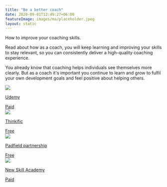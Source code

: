 ```yaml
---
title: "Be a better coach"
date: 2020-09-01T12:49:27+06:00
featureImage: images/ma/placeholder.jpeg
layout: static
---
```


How to improve your coaching skills.

Read about how as a coach, you will keep learning and improving your skills to stay relevant, so you can consistently deliver a high-quality coaching experience.

You already know that coaching helps individuals see themselves more clearly. But as a coach it's important you continue to learn and grow to fulfil your own development goals and feel positive about helping others.

<a class="ma-link" href="https://click.linksynergy.com/deeplink?id=L8N3em0sP4o&mid=47900&murl=https://www.udemy.com/"><div class="ma-card ma-card-Learning"><div class="ma-icon"><img src ="/images/icon-pound.png"/></div><div class="ma-name"><p>Udemy</p></div><div class="ma-paid-text"><span>Paid</span></div></div></a><a class="ma-link" href="https://www.thinkific.com/blog/how-to-improve-your-coaching-skills/"><div class="ma-card ma-card-Learning"><div class="ma-icon"><img src ="/images/icon-check.png"/></div><div class="ma-name"><p>Thinkific</p></div><div class="ma-paid-text"><span>Free</span></div></div></a><a class="ma-link" href="https://padfieldpartnership.com/why-and-how-to-improve-your-coaching-skills/"><div class="ma-card ma-card-Learning"><div class="ma-icon"><img src ="/images/icon-check.png"/></div><div class="ma-name"><p>Padfield partnership</p></div><div class="ma-paid-text"><span>Free</span></div></div></a><a class="ma-link" href="https://www.awin1.com/cread.php?awinmid=31125&awinaffid=1198638&ued=https%3A%2F%2Fnewskillsacademy.com%2F"><div class="ma-card ma-card-Learning"><div class="ma-icon"><img src ="/images/icon-pound.png"/></div><div class="ma-name"><p>New Skill Academy</p></div><div class="ma-paid-text"><span>Paid</span></div></div></a>  

<br/><br/>






